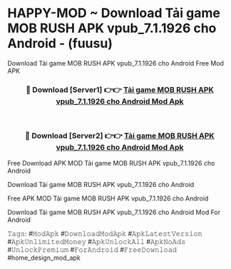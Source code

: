 # HAPPY-MOD ~ Download Tải game MOB RUSH APK vpub_7.1.1926 cho Android - (fuusu)
Download Tải game MOB RUSH APK vpub_7.1.1926 cho Android Free Mod APK

<div align="center">
<h3>🔴 Download [Server1] 👉👉 <a href="https://apk-comot.site?title=Tải_game_MOB_RUSH_APK_vpub_7.1.1926_cho_Android">Tải game MOB RUSH APK vpub_7.1.1926 cho Android Mod Apk</a></h3><br>

<h3>🔴 Download [Server2] 👉👉 <a href="https://apk-comot.site?title=Tải_game_MOB_RUSH_APK_vpub_7.1.1926_cho_Android">Tải game MOB RUSH APK vpub_7.1.1926 cho Android Mod Apk</a></h3>
</div>


Free Download APK MOD Tải game MOB RUSH APK vpub_7.1.1926 cho Android

Download Tải game MOB RUSH APK vpub_7.1.1926 cho Android 

Free APK MOD Tải game MOB RUSH APK vpub_7.1.1926 cho Android 

Download Tải game MOB RUSH APK vpub_7.1.1926 cho Android Mod For Android

𝚃𝚊𝚐𝚜: #𝙼𝚘𝚍𝙰𝚙𝚔 #𝙳𝚘𝚠𝚗𝚕𝚘𝚊𝚍𝙼𝚘𝚍𝙰𝚙𝚔 #𝙰𝚙𝚔𝙻𝚊𝚝𝚎𝚜𝚝𝚅𝚎𝚛𝚜𝚒𝚘𝚗 #𝙰𝚙𝚔𝚄𝚗𝚕𝚒𝚖𝚒𝚝𝚎𝚍𝙼𝚘𝚗𝚎𝚢 #𝙰𝚙𝚔𝚄𝚗𝚕𝚘𝚌𝚔𝙰𝚕𝚕 #𝙰𝚙𝚔𝙽𝚘𝙰𝚍𝚜 #𝚄𝚗𝚕𝚘𝚌𝚔𝙿𝚛𝚎𝚖𝚒𝚞𝚖 #𝙵𝚘𝚛𝙰𝚗𝚍𝚛𝚘𝚒𝚍 #𝙵𝚛𝚎𝚎𝙳𝚘𝚠𝚗𝚕𝚘𝚊𝚍 #home_design_mod_apk